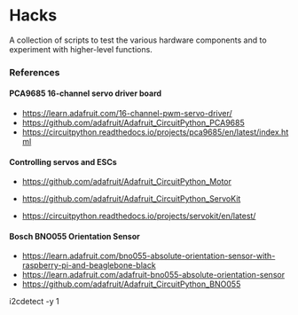# Hacks

A collection of scripts to test the various hardware components and to experiment with higher-level functions.

### References

#### PCA9685 16-channel servo driver board

* https://learn.adafruit.com/16-channel-pwm-servo-driver/
* https://github.com/adafruit/Adafruit_CircuitPython_PCA9685
* https://circuitpython.readthedocs.io/projects/pca9685/en/latest/index.html


#### Controlling servos and ESCs

* https://github.com/adafruit/Adafruit_CircuitPython_Motor

* https://github.com/adafruit/Adafruit_CircuitPython_ServoKit
* https://circuitpython.readthedocs.io/projects/servokit/en/latest/


#### Bosch BNO055 Orientation Sensor

* https://learn.adafruit.com/bno055-absolute-orientation-sensor-with-raspberry-pi-and-beaglebone-black
* https://learn.adafruit.com/adafruit-bno055-absolute-orientation-sensor
* https://github.com/adafruit/Adafruit_CircuitPython_BNO055

i2cdetect -y 1
